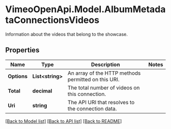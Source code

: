 # VimeoOpenApi.Model.AlbumMetadataConnectionsVideos
Information about the videos that belong to the showcase.
## Properties

Name | Type | Description | Notes
------------ | ------------- | ------------- | -------------
**Options** | **List&lt;string&gt;** | An array of the HTTP methods permitted on this URI. | 
**Total** | **decimal** | The total number of videos on this connection. | 
**Uri** | **string** | The API URI that resolves to the connection data. | 

[[Back to Model list]](../README.md#documentation-for-models) [[Back to API list]](../README.md#documentation-for-api-endpoints) [[Back to README]](../README.md)

